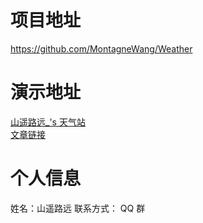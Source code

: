 # 项目地址
https://github.com/MontagneWang/Weather

# 演示地址
[山遥路远_'s 天气站](https://weather.乐正绫.cn)  
[文章链接](https://乐正绫.cn/2022/09/25/山遥路远_'s%20天气站，欢迎光临/)

# 个人信息
姓名：山遥路远
联系方式： QQ 群
